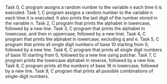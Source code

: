 Task 0, C program assigns a random number to the variable n each time it is executed.
Task 1, C program assigns a random number to the variable n each time it is executed. It also prints the last digit of the number stored in the variable n.
Task 2, C program that prints the alphabet in lowercase, followed by a new line.
Task 3, C program that prints the alphabet in lowercase, and then in uppercase, followed by a new linei.
Task 4, C program  that prints the alphabet in lowercase, excluding q and e.
Task 5, C program  that prints all single digit numbers of base 10 starting from 0, followed by a new line.
Task 6, C program that prints all single digit numbers of base 10 starting from 0, followed by a new line using putchar.
Task 7, C program prints the lowercase alphabet in reverse, followed by a new line.
Task 8, C program prints all the numbers of base 16 in lowercase, followed by a new line.
Task 9, C program that prints all possible combinations of single-digit numbers.
